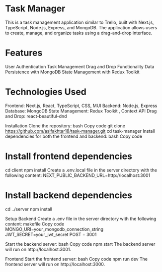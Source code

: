# Task Manager

This is a task management application similar to Trello, built with Next.js, TypeScript, Node.js, Express, and MongoDB. The application allows users to create, manage, and organize tasks using a drag-and-drop interface.

# Features

User Authentication
Task Management
Drag and Drop Functionality
Data Persistence with MongoDB
State Management with Redux Toolkit

# Technologies Used

Frontend: Next.js, React, TypeScript, CSS, MUI
Backend: Node.js, Express
Database: MongoDB
State Management: Redux Toolkit , Context API
Drag and Drop: react-beautiful-dnd

Installation
Clone the repository:
bash
Copy code
git clone https://github.com/asifakhtar18/task-manager.git
cd task-manager
Install dependencies for both the frontend and backend:
bash
Copy code

# Install frontend dependencies

cd client
npm install
Create a .env.local file in the server directory with the following content:
NEXT_PUBLIC_BACKEND_URL=http://localhost:3001

# Install backend dependencies

cd ../server
npm install

Setup Backend
Create a .env file in the server directory with the following content:
makefile
Copy code
MONGO_URI=your_mongodb_connection_string
JWT_SECRET=your_jwt_secret
POST = 3001

Start the backend server:
bash
Copy code
npm start
The backend server will run on http://localhost:3001.

Frontend
Start the frontend server:
bash
Copy code
npm run dev
The frontend server will run on http://localhost:3000.
